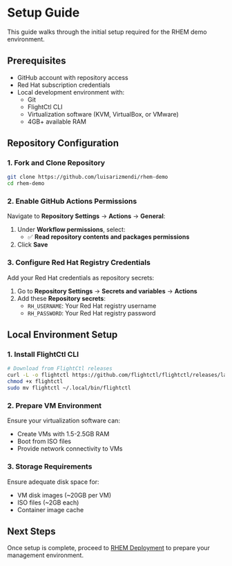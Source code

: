 # Setup Guide

This guide walks through the initial setup required for the RHEM demo environment.

## Prerequisites

- GitHub account with repository access
- Red Hat subscription credentials
- Local development environment with:
  - Git
  - FlightCtl CLI
  - Virtualization software (KVM, VirtualBox, or VMware)
  - 4GB+ available RAM

## Repository Configuration

### 1. Fork and Clone Repository

```bash
git clone https://github.com/luisarizmendi/rhem-demo
cd rhem-demo
```

### 2. Enable GitHub Actions Permissions

Navigate to **Repository Settings** → **Actions** → **General**:

1. Under **Workflow permissions**, select:
   - ✅ **Read repository contents and packages permissions**
2. Click **Save**

### 3. Configure Red Hat Registry Credentials

Add your Red Hat credentials as repository secrets:

1. Go to **Repository Settings** → **Secrets and variables** → **Actions**
2. Add these **Repository secrets**:
   - `RH_USERNAME`: Your Red Hat registry username
   - `RH_PASSWORD`: Your Red Hat registry password


## Local Environment Setup

### 1. Install FlightCtl CLI

```bash
# Download from FlightCtl releases
curl -L -o flightctl https://github.com/flightctl/flightctl/releases/latest/download/flightctl-linux-amd64
chmod +x flightctl
sudo mv flightctl ~/.local/bin/flightctl
```

### 2. Prepare VM Environment

Ensure your virtualization software can:
- Create VMs with 1.5-2.5GB RAM
- Boot from ISO files
- Provide network connectivity to VMs

### 3. Storage Requirements

Ensure adequate disk space for:
- VM disk images (~20GB per VM)
- ISO files (~2GB each)
- Container image cache

## Next Steps

Once setup is complete, proceed to [RHEM Deployment](02-rhem-deployment.md) to prepare your management environment.